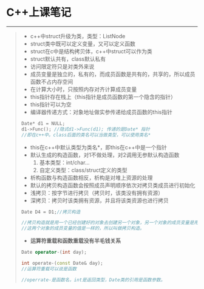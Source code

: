 # C++上课笔记

-- -

> - c++中struct升级为类，类型：ListNode
> - struct类中既可以定义变量，又可以定义函数
> - struct在c中是结构拷贝体，c++中struct可以作为类
> - struct默认共有，class默认私有
> - 访问限定符只是对类外来说
> - 成员变量是独立的，私有的，而成员函数是共有的，共享的，所以成员函数不占内存空间
> - 在计算大小时，只按照内存对齐计算成员变量
> - this指针存在栈上（this指针是成员函数的第一个隐含的指针）
> - this指针可以为空
> - 编译器传递方式：对象地址做实参传递给成员函数的this指针
>
> ```c++
> Date* d1 = NULL;
> d1->Func(); //隐式d1->Func(d1); 传递的是Date* 指针
> //即在c++中。class后面的类名可以当做类型，可以使用类名*
> ```
>
>  
>
> - this在c++中默认类型为类名*，即this在c++中是一个指针
> - 默认生成的构造函数，对1不做处理，对2调用无参默认构造函数
>   1. 基本类型：int/char...
>   2. 自定义类型：class/struct定义的类型
> - 析构函数与构造函数相反，析构是对堆上资源的处理
> - 默认的拷贝构造函数会按照成员声明顺序依次对拷贝类成员进行初始化
> - 浅拷贝：按字节进行拷贝（拷贝时，该类没有拥有资源）
> - 深拷贝：拷贝时该类拥有资源，并且将该类资源也进行拷贝
>
> ```c++
> Date D4 = D1;//拷贝构造
> 
> //拷贝构造就是用一个已经创建好的对象去创建另一个对象，另一个对象的成员变量是用该对象进行初始化的。
> //这两个对象的成员变量的值是一样的，所以叫做拷贝构造。
> ```
>
>   
>
> - **运算符重载和函数重载没有半毛钱关系**
>
> ```c++
> Date operator-(int day);
> 
> int operate-(const Date& day);
> //运算符重载可以说是函数
> 
> //operrate-是函数名，int是返回类型，Date类的引用是函数参数。
> ```
>
>    
>
> 